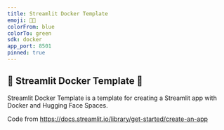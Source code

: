 ```yaml
---
title: Streamlit Docker Template
emoji: 🧠🔎
colorFrom: blue
colorTo: green
sdk: docker
app_port: 8501
pinned: true
---
```


## 🧠 Streamlit Docker Template 🔎

Streamlit Docker Template is a template for creating a Streamlit app with Docker and Hugging Face Spaces.

Code from https://docs.streamlit.io/library/get-started/create-an-app